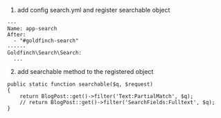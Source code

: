 1) add config search.yml and register searchable object

```
---
Name: app-search
After:
  - "#goldfinch-search"
------
Goldfinch\Search\Search:
  ...
```

2) add searchable method to the registered object

```
public static function searchable($q, $request)
{
    return BlogPost::get()->filter('Text:PartialMatch', $q);
    // return BlogPost::get()->filter('SearchFields:Fulltext', $q);
}
```

